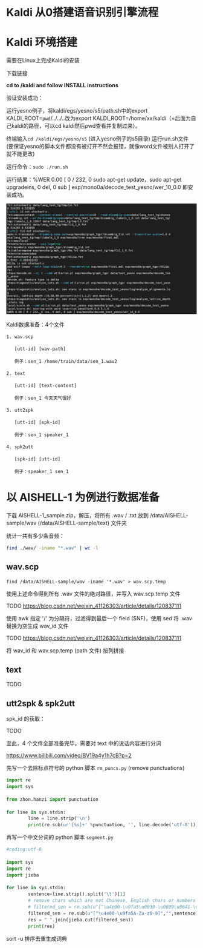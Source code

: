 # Kaldi 从0搭建语音识别引擎流程

# Kaldi 环境搭建

需要在Linux上完成Kaldi的安装

下载链接

**cd to /kaldi and follow INSTALL instructions**

验证安装成功：

运行yesno例子，将kaldi/egs/yesno/s5/path.sh中的export KALDI_ROOT=`pwd`/../../..改为export KALDI_ROOT=/home/xx/kaldi（=后面为自己kaldi的路径，可以cd kaldi然后pwd查看并复制过来）。

终端输入```cd /kaldi/egs/yesno/s5``` (进入yesno例子的s5目录) 运行run.sh文件 (要保证yesno的脚本文件都没有被打开不然会报错，就像word文件被别人打开了就不能更改)

运行命令：```sudo ./run.sh```

运行结果：%WER 0.00 [ 0 / 232, 0 sudo apt-get update，sudo apt-get upgradeins, 0 del, 0 sub ] exp/mono0a/decode_test_yesno/wer_10_0.0 即安装成功。

![](https://raw.githubusercontent.com/FYJNEVERFOLLOWS/Picture-Bed/main/202303/20230308145603.png)

Kaldi数据准备：4个文件

```
1. wav.scp

   [utt-id] [wav-path]

   例子：sen_1 /home/train/data/sen_1.wav2

2. text

   [utt-id] [text-content]

   例子：sen_1 今天天气很好

3. utt2spk

   [utt-id] [spk-id]

   例子：sen_1 speaker_1

4. spk2utt

   [spk-id] [utt-id]

   例子：speaker_1 sen_1
```



# 以 AISHELL-1 为例进行数据准备

下载 AISHELL-1_sample.zip，解压，将所有 .wav / .txt 放到 /data/AISHELL-sample/wav (/data/AISHELL-sample/text) 文件夹

统计一共有多少条音频：
```bash
find ./wav/ -iname "*.wav" | wc -l
```
## **wav.scp**

```
find /data/AISHELL-sample/wav -iname '*.wav' > wav.scp.temp
```
使用上述命令得到所有 .wav 文件的绝对路径，并写入 wav.scp.temp 文件

TODO https://blog.csdn.net/weixin_41126303/article/details/120837111

使用 awk 指定 '/' 为分隔符，过滤得到最后一个 field ($NF)，使用 sed 将 .wav 替换为空生成 wav_id 文件

TODO https://blog.csdn.net/weixin_41126303/article/details/120837111

将 wav_id 和 wav.scp.temp (path 文件) 按列拼接

## text

TODO

## utt2spk & spk2utt

spk_id 的获取：

TODO

至此，4 个文件全部准备完毕。需要对 text 中的说话内容进行分词

https://www.bilibili.com/video/BV19a4y1h7cB?p=2



先写一个去除标点符号的 python 脚本 `rm_puncs.py` (remove punctuations)

```python
import re
import sys

from zhon.hanzi import punctuation

for line in sys.stdin:
        line = line.strip('\n')
        print(re.sub(ur'[%s]+' %punctuation, '', line.decode('utf-8')))
```

再写一个中文分词的 python 脚本 `segment.py`

```python
#coding:utf-8

import sys
import re
import jieba

for line in sys.stdin:
        sentence=line.strip().split('\t')[1]
        # remove chars which are not Chinese, English chars or numbers
        # filtered_sen = re.sub(u"[^\u4e00-\u9fa5\u0030-\u0039\u0041-\u005a\u0061-\u007a]","",sentence)
        filtered_sen = re.sub(u"[^\u4e00-\u9fa5A-Za-z0-9]","",sentence)
        res = " ".join(jieba.cut(filtered_sen))
        print(res)
```

sort -u 排序去重生成词典

